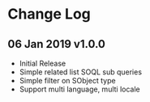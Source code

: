 # Change Log

## 06 Jan 2019 v1.0.0
- Initial Release
- Simple related list SOQL sub queries
- Simple filter on SObject type
- Support multi language, multi locale
